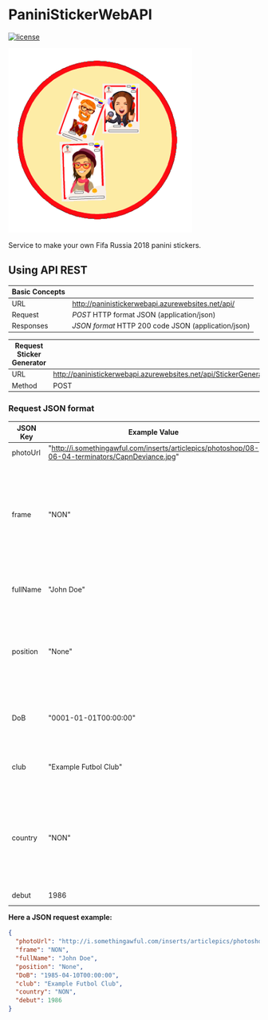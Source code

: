 # PaniniStickerWebAPI
[![license](https://img.shields.io/github/license/aldovilardy/PaniniStickerWebAPI.svg)](https://github.com/aldovilardy/PaniniStickerWebAPI/blob/master/LICENSE)

![PaniniStickerWebAPILogo](/PaniniStickerWebAPI/Content/images/Logos/AppLogo.png)

Service to make your own Fifa Russia 2018 panini stickers.

## Using API REST
  
| Basic Concepts |  |
| --- | --- |
| URL | http://paninistickerwebapi.azurewebsites.net/api/ |
| Request | *POST* HTTP format JSON (application/json) |
| Responses | *JSON format* HTTP 200 code JSON (application/json) |

| Request Sticker Generator |  |
| --- | --- |
| URL | http://paninistickerwebapi.azurewebsites.net/api/StickerGenerator |
| Method | POST |

### Request JSON format

| JSON Key | Example Value | Description | 
| --- | --- | --- |
| photoUrl | "http://i.somethingawful.com/inserts/articlepics/photoshop/08-06-04-terminators/CapnDeviance.jpg" | The url of the source image |
| frame | "NON" | The Country Futbol Team using uppercase like Colombia "COL" or Russia "RUS" if you don't want a team you can select None "NON"  |
| fullName | "John Doe" | Name and Lastname of the person or character in the photo |
| position | "None" | You can select the player position like "Goalkeeper", "Defender", "Midfilder", "Forward" or "None"  |
| DoB | "0001-01-01T00:00:00" | The date/time of birthday in date time fortmat yyyy-MM-ddThh:mm:ss  |
| club | "Example Futbol Club" | The club, home town or nickname that you like to write  |
| country | "NON" | The Country using uppercase like Colombia "COL" or Russia "RUS" if you don't want a team you can select None "NON"  |
| debut | 1986 | The year of debut player |

**Here a JSON request example:**
```json
{
  "photoUrl": "http://i.somethingawful.com/inserts/articlepics/photoshop/08-06-04-terminators/CapnDeviance.jpg",
  "frame": "NON",
  "fullName": "John Doe",
  "position": "None",
  "DoB": "1985-04-10T00:00:00",
  "club": "Example Futbol Club",
  "country": "NON",
  "debut": 1986
}
```

